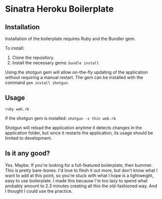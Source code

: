 # Sinatra Heroku Boilerplate #


## Installation ##
Installation of the boilerplate requires Ruby and the Bundler gem.

To install:
  1. Clone the repository.
  2. Install the necessary gems: `bundle install`

Using the shotgun gem will allow on-the-fly updating of the application
without requiring a manual restart. The gem can be installed with the
command `gem install shotgun`.

## Usage ##
`ruby web.rb`

If the shotgun gem is installed:
`shotgun -s thin web.rb`

Shotgun will reload the application anytime it detects changes in the
application folder, but since it restarts the application, its usage
should be limited to development.

## Is it any good? ##
Yes. Maybe. If you're looking for a full-featured boilerplate, then
bummer. This is pretty bare-bones. I'd love to flesh it out more, but
don't know what I want to add at this point, so you're stuck with what I
hope is a lightweight, easy to use boilerplate. I made this because I'm
too lazy to spend what probably amount to 2.3 minutes creating all this
the old-fashioned way. And I thought I could use the practice.


